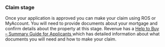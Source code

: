 ###  Claim stage

Once your application is approved you can make your claim using ROS or
MyAccount. You will need to provide documents about your mortgage and confirm
details about the property at this stage. Revenue has a [ Help to Buy –
Summary Guide for Applicants
](https://www.revenue.ie/en/property/documents/htb-summary-applicants.pdf)
which has detailed information about what documents you will need and how to
make your claim.

